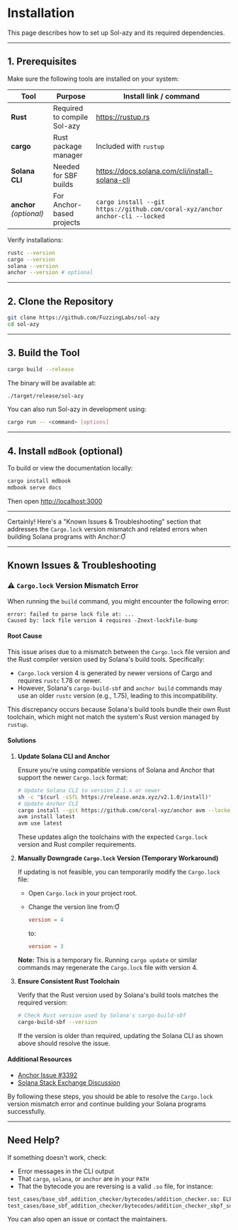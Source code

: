 # Installation

This page describes how to set up Sol-azy and its required dependencies.

---

## 1. Prerequisites

Make sure the following tools are installed on your system:

| Tool         | Purpose                            | Install link / command                     |
|--------------|------------------------------------|--------------------------------------------|
| **Rust**     | Required to compile Sol-azy        | https://rustup.rs                          |
| **cargo**    | Rust package manager               | Included with `rustup`                     |
| **Solana CLI** | Needed for SBF builds            | https://docs.solana.com/cli/install-solana-cli |
| **anchor** *(optional)* | For Anchor-based projects | `cargo install --git https://github.com/coral-xyz/anchor anchor-cli --locked` |

Verify installations:

```bash
rustc --version
cargo --version
solana --version
anchor --version # optional
```

---

## 2. Clone the Repository

```bash
git clone https://github.com/FuzzingLabs/sol-azy
cd sol-azy
```

---

## 3. Build the Tool

```bash
cargo build --release
```

The binary will be available at:

```bash
./target/release/sol-azy
```

You can also run Sol-azy in development using:

```bash
cargo run -- <command> [options]
```

---

## 4. Install `mdBook` (optional)

To build or view the documentation locally:

```bash
cargo install mdbook
mdbook serve docs
```

Then open [http://localhost:3000](http://localhost:3000)

---

Certainly! Here's a "Known Issues & Troubleshooting" section that addresses the `Cargo.lock` version mismatch and related errors when building Solana programs with Anchor:

---

## Known Issues & Troubleshooting

### ⚠️ `Cargo.lock` Version Mismatch Error

When running the `build` command, you might encounter the following error:

```
error: failed to parse lock file at: ...
Caused by: lock file version 4 requires -Znext-lockfile-bump
```

#### Root Cause

This issue arises due to a mismatch between the `Cargo.lock` file version and the Rust compiler version used by Solana's build tools. Specifically:

- `Cargo.lock` version 4 is generated by newer versions of Cargo and requires `rustc` 1.78 or newer.
- However, Solana's `cargo-build-sbf` and `anchor build` commands may use an older `rustc` version (e.g., 1.75), leading to this incompatibility.

This discrepancy occurs because Solana's build tools bundle their own Rust toolchain, which might not match the system's Rust version managed by `rustup`.

#### Solutions

1. **Update Solana CLI and Anchor**

   Ensure you're using compatible versions of Solana and Anchor that support the newer `Cargo.lock` format:

   ```bash
   # Update Solana CLI to version 2.1.x or newer
   sh -c "$(curl -sSfL https://release.anza.xyz/v2.1.0/install)"
   # Update Anchor CLI
   cargo install --git https://github.com/coral-xyz/anchor avm --locked
   avm install latest
   avm use latest
   ```

   These updates align the toolchains with the expected `Cargo.lock` version and Rust compiler requirements.

2. **Manually Downgrade `Cargo.lock` Version (Temporary Workaround)**

   If updating is not feasible, you can temporarily modify the `Cargo.lock` file:

   - Open `Cargo.lock` in your project root.
   - Change the version line from:

     ```toml
     version = 4
     ```

     to:

     ```toml
     version = 3
     ```

   **Note:** This is a temporary fix. Running `cargo update` or similar commands may regenerate the `Cargo.lock` file with version 4.

3. **Ensure Consistent Rust Toolchain**

   Verify that the Rust version used by Solana's build tools matches the required version:

   ```bash
   # Check Rust version used by Solana's cargo-build-sbf
   cargo-build-sbf --version
   ```

   If the version is older than required, updating the Solana CLI as shown above should resolve the issue.

#### Additional Resources

- [Anchor Issue #3392](https://github.com/solana-foundation/anchor/issues/3392)
- [Solana Stack Exchange Discussion](https://solana.stackexchange.com/questions/18620/lock-file-version-4-was-found-but-this-version-of-cargo-does-not-understand-t)

By following these steps, you should be able to resolve the `Cargo.lock` version mismatch error and continue building your Solana programs successfully.

--- 

## Need Help?

If something doesn't work, check:

- Error messages in the CLI output
- That `cargo`, `solana`, or `anchor` are in your `PATH`
- That the bytecode you are reversing is a valid `.so` file, for instance:
```sh
test_cases/base_sbf_addition_checker/bytecodes/addition_checker.so: ELF 64-bit LSB shared object, eBPF, version 1 (SYSV), dynamically linked, stripped
test_cases/base_sbf_addition_checker/bytecodes/addition_checker_sbpf_solana.so: ELF 64-bit LSB shared object, eBPF, version 1 (SYSV), dynamically linked, not stripped
```
You can also open an issue or contact the maintainers.